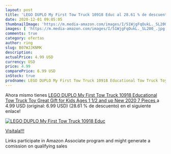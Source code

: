 ```yaml
---
layout: post
title: 'LEGO DUPLO My First Tow Truck 10918 Educ al 28.61 % de descuento'
date: 2020-12-01 09:05:05
thumbnailImage: 'https://m.media-amazon.com/images/I/51WjgFqOukL._SL200_.jpg'
images: [ 'https://m.media-amazon.com/images/I/51WjgFqOukL._SL200_.jpg' ]
comments: true
category: ofertas
author: ring
slug: B07WJJKNMK
description:
actualPrice: 4.99 USD
currency: USD
price: 4.99
comparePrice: 6.99 USD
inStock: true
prodname: LEGO DUPLO My First Tow Truck 10918 Educational Tow Truck Toy  Great Gift for Kids Ages 1 1/2 and up  New 2020  7 Pieces 
---
```


Ahora mismo tienes [LEGO DUPLO My First Tow Truck 10918 Educational Tow Truck Toy  Great Gift for Kids Ages 1 1/2 and up  New 2020  7 Pieces ](https://www.amazon.com/dp/B07WJJKNMK/?tag=tolees-20) a 4.99 USD (original: 6.99 USD) (28.61 %  de descuento) en el siguiente enlace!

[![LEGO DUPLO My First Tow Truck 10918 Educ](https://m.media-amazon.com/images/I/51WjgFqOukL._SL200_.jpg)](https://www.amazon.com/dp/B07WJJKNMK/?tag=tolees-20)

[Visítala!!!](https://www.amazon.com/dp/B07WJJKNMK/?tag=tolees-20)

Links participate in Amazon Associate program and might generate a comission on qualifying sales
